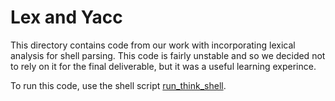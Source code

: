 # Lex and Yacc

This directory contains code from our work with incorporating lexical analysis for shell parsing. This code is fairly unstable and so we decided not to rely on it for the final deliverable, but it was a useful learning experince.

To run this code, use the shell script [run_think_shell](https://github.com/anushadatar/SoftSysThinkGridWorld/blob/master/critters/lex_and_yacc/run_think_shell.sh).  
